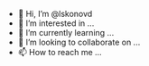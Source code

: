 - 👋 Hi, I’m @lskonovd
- 👀 I’m interested in ...
- 🌱 I’m currently learning ...
- 💞️ I’m looking to collaborate on ...
- 📫 How to reach me ...

<!---
lskonovd/lskonovd is a ✨ special ✨ repository because its `README.md` (this file) appears on your GitHub profile.
You can click the Preview link to take a look at your changes.
--->
